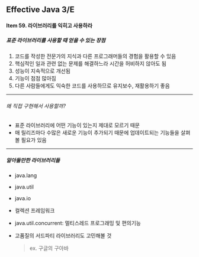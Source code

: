 ## Effective Java 3/E

#### Item 59. 라이브러리를 익히고 사용하라

##### 표준 라이브러리를 사용할 때 얻을 수 있는 장점

1. 코드를 작성한 전문가의 지식과 다른 프로그래머들의 경험을 활용할 수 있음
2. 핵심적인 일과 관련 없는 문제를 해결하느라 시간을 허비하지 않아도 됨
3. 성능이 지속적으로 개선됨
4. 기능이 점점 많아짐
5. 다른 사람들에게도 익숙한 코드를 사용하므로 유지보수, 재활용하기 좋음

------

###### 왜 직접 구현해서 사용할까?

- 표준 라이브러리에 어떤 기능이 있는지 제대로 모르기 때문
- 매 릴리즈마다 수많은 새로운 기능이 추가되기 때문에 업데이트되는 기능들을 살펴볼 필요가 있음

----

##### 알아둘만한 라이브러리들

- java.lang
- java.util
- java.io
- 컬렉션 프레임워크
- java.util.concurrent: 멀티스레드 프로그래밍 및 편의기능 

- 고품질의 서드파티 라이브러리도 고민해볼 것

  > ex. 구글의 구아바
